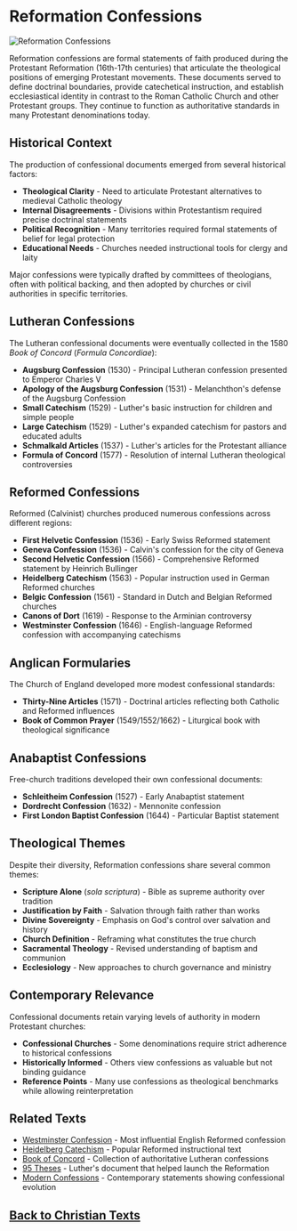 # Reformation Confessions

![Reformation Confessions](reformation_confessions.jpg)

Reformation confessions are formal statements of faith produced during the Protestant Reformation (16th-17th centuries) that articulate the theological positions of emerging Protestant movements. These documents served to define doctrinal boundaries, provide catechetical instruction, and establish ecclesiastical identity in contrast to the Roman Catholic Church and other Protestant groups. They continue to function as authoritative standards in many Protestant denominations today.

## Historical Context

The production of confessional documents emerged from several historical factors:

- **Theological Clarity** - Need to articulate Protestant alternatives to medieval Catholic theology
- **Internal Disagreements** - Divisions within Protestantism required precise doctrinal statements
- **Political Recognition** - Many territories required formal statements of belief for legal protection
- **Educational Needs** - Churches needed instructional tools for clergy and laity

Major confessions were typically drafted by committees of theologians, often with political backing, and then adopted by churches or civil authorities in specific territories.

## Lutheran Confessions

The Lutheran confessional documents were eventually collected in the 1580 *Book of Concord* (*Formula Concordiae*):

- **Augsburg Confession** (1530) - Principal Lutheran confession presented to Emperor Charles V
- **Apology of the Augsburg Confession** (1531) - Melanchthon's defense of the Augsburg Confession
- **Small Catechism** (1529) - Luther's basic instruction for children and simple people
- **Large Catechism** (1529) - Luther's expanded catechism for pastors and educated adults
- **Schmalkald Articles** (1537) - Luther's articles for the Protestant alliance
- **Formula of Concord** (1577) - Resolution of internal Lutheran theological controversies

## Reformed Confessions

Reformed (Calvinist) churches produced numerous confessions across different regions:

- **First Helvetic Confession** (1536) - Early Swiss Reformed statement
- **Geneva Confession** (1536) - Calvin's confession for the city of Geneva
- **Second Helvetic Confession** (1566) - Comprehensive Reformed statement by Heinrich Bullinger
- **Heidelberg Catechism** (1563) - Popular instruction used in German Reformed churches
- **Belgic Confession** (1561) - Standard in Dutch and Belgian Reformed churches
- **Canons of Dort** (1619) - Response to the Arminian controversy
- **Westminster Confession** (1646) - English-language Reformed confession with accompanying catechisms

## Anglican Formularies

The Church of England developed more modest confessional standards:

- **Thirty-Nine Articles** (1571) - Doctrinal articles reflecting both Catholic and Reformed influences
- **Book of Common Prayer** (1549/1552/1662) - Liturgical book with theological significance

## Anabaptist Confessions

Free-church traditions developed their own confessional documents:

- **Schleitheim Confession** (1527) - Early Anabaptist statement
- **Dordrecht Confession** (1632) - Mennonite confession
- **First London Baptist Confession** (1644) - Particular Baptist statement

## Theological Themes

Despite their diversity, Reformation confessions share several common themes:

- **Scripture Alone** (*sola scriptura*) - Bible as supreme authority over tradition
- **Justification by Faith** - Salvation through faith rather than works
- **Divine Sovereignty** - Emphasis on God's control over salvation and history
- **Church Definition** - Reframing what constitutes the true church
- **Sacramental Theology** - Revised understanding of baptism and communion
- **Ecclesiology** - New approaches to church governance and ministry

## Contemporary Relevance

Confessional documents retain varying levels of authority in modern Protestant churches:

- **Confessional Churches** - Some denominations require strict adherence to historical confessions
- **Historically Informed** - Others view confessions as valuable but not binding guidance
- **Reference Points** - Many use confessions as theological benchmarks while allowing reinterpretation

## Related Texts

- [Westminster Confession](./westminster_confession.md) - Most influential English Reformed confession
- [Heidelberg Catechism](./heidelberg_catechism.md) - Popular Reformed instructional text
- [Book of Concord](./book_of_concord.md) - Collection of authoritative Lutheran confessions
- [95 Theses](./95_theses.md) - Luther's document that helped launch the Reformation
- [Modern Confessions](./modern_confessions.md) - Contemporary statements showing confessional evolution

## [Back to Christian Texts](./README.md)
